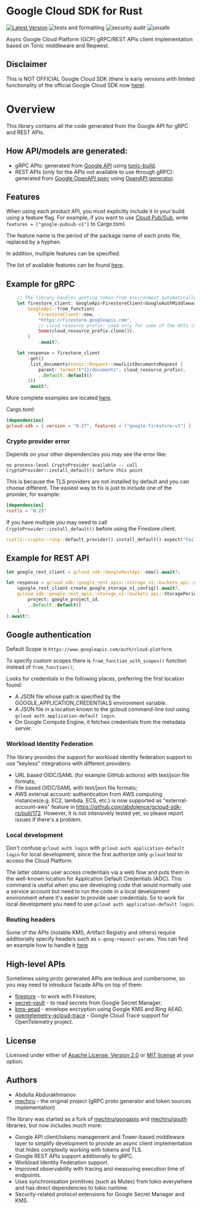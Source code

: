 # Google Cloud SDK for Rust

[![Latest Version](https://img.shields.io/crates/v/gcloud-sdk.svg)](https://crates.io/crates/gcloud-sdk)
![tests and formatting](https://github.com/abdolence/gcloud-sdk-rs/workflows/tests%20&amp;%20formatting/badge.svg)
![security audit](https://github.com/abdolence/gcloud-sdk-rs/workflows/security%20audit/badge.svg)
![unsafe](https://img.shields.io/badge/unsafe-forbidden-success.svg)

Async Google Cloud Platform (GCP) gRPC/REST APIs client implementation based on Tonic middleware and Reqwest.

## Disclaimer
This is NOT OFFICIAL Google Cloud SDK (there is early versions with limited functionality of the official Google Cloud SDK now [here](https://github.com/googleapis/google-cloud-rust)).

# Overview
This library contains all the code generated from the Google API for gRPC and REST APIs.

## How API/models are generated:
- gRPC APIs: generated from [Google API](https://github.com/googleapis/googleapis) using [tonic-build](https://github.com/hyperium/tonic/tree/master/tonic-build).
- REST APIs (only for the APIs not available to use through gRPC): generated from [Google OpenAPI spec](https://github.com/APIs-guru/openapi-directory/tree/main/APIs/googleapis.com) using [OpenAPI generator]( https://openapi-generator.tech).

## Features
When using each product API, you must explicitly include it in your build using a feature flag.
For example, if you want to use [Cloud Pub/Sub](https://cloud.google.com/pubsub), write `features = ["google-pubsub-v1"]` to Cargo.toml.

The feature name is the period of the package name of each proto file, replaced by a hyphen.

In addition, multiple features can be specified.

The list of available features can be found [here](./gcloud-sdk/Cargo.toml#L22-L390).

## Example for gRPC

```rust
    // The library handles getting token from environment automatically
    let firestore_client: GoogleApi<FirestoreClient<GoogleAuthMiddleware>> =
        GoogleApi::from_function(
            FirestoreClient::new,
            "https://firestore.googleapis.com",
            // cloud resource prefix: used only for some of the APIs (such as Firestore)
            Some(cloud_resource_prefix.clone()),
        )
            .await?;

    let response = firestore_client
        .get()
        .list_documents(tonic::Request::new(ListDocumentsRequest {
            parent: format!("{}/documents", cloud_resource_prefix),
            ..Default::default()
        }))
        .await?;
```
More complete examples are located [here](examples).

Cargo.toml:
```toml
[dependencies]
gcloud-sdk = { version = "0.27", features = ["google-firestore-v1"] }
```

### Crypto provider error

Depends on your other dependencies you may see the error like:

```
no process-level CryptoProvider available -- call CryptoProvider::install_default() before this point 
```

This is because the TLS providers are not installed by default and you can choose different.
The easiest way to fix is just to include one of the provider, for example:

```toml
[dependencies]
rustls = "0.23"
```

If you have multiple you may need to call `CryptoProvider::install_default()` before using the Firestore client.

```rust
rustls::crypto::ring::default_provider().install_default().expect("Failed to install rustls crypto provider");
```

## Example for REST API

```rust
let google_rest_client = gcloud_sdk::GoogleRestApi::new().await?;

let response = gcloud_sdk::google_rest_apis::storage_v1::buckets_api::storage_buckets_list(
    &google_rest_client.create_google_storage_v1_config().await?,
    gcloud_sdk::google_rest_apis::storage_v1::buckets_api::StoragePeriodBucketsPeriodListParams {
        project: google_project_id,
        ..Default::default()
    }
).await?;

```

## Google authentication

Default Scope is `https://www.googleapis.com/auth/cloud-platform`.

To specify custom scopes there is `from_function_with_scopes()` function
instead of `from_function()`;

Looks for credentials in the following places, preferring the first location found:
- A JSON file whose path is specified by the GOOGLE_APPLICATION_CREDENTIALS environment variable.
- A JSON file in a location known to the gcloud command-line tool using `gcloud auth application-default login`.
- On Google Compute Engine, it fetches credentials from the metadata server.

### Workload Identity Federation
The library provides the support for workload identity federation support to use "keyless" integrations with different providers:
- URL based OIDC/SAML (for example GitHub actions) with text/json file formats;
- File based OIDC/SAML  with text/json file formats;
- AWS external account: authentication from AWS computing instances(e.g. EC2, lambda, ECS, etc.) is now supported as "external-account-aws" feature in https://github.com/abdolence/gcloud-sdk-rs/pull/172.
However, it is not intensively tested yet, so please report issues if there's a problem.

### Local development
Don't confuse `gcloud auth login` with `gcloud auth application-default login` for local development,
since the first authorize only `gcloud` tool to access the Cloud Platform.

The latter obtains user access credentials via a web flow and puts them in the well-known location for Application Default Credentials (ADC).
This command is useful when you are developing code that would normally use a service account but need to run the code in a local development environment where it's easier to provide user credentials.
So to work for local development you need to use `gcloud auth application-default login`.

### Routing headers
Some of the APIs (notable KMS, Artifact Registry and others) require additionally specify headers such as `x-goog-request-params`.
You can find an example how to handle it [here](https://github.com/abdolence/kms-aead-rs/blob/b8bb496800625a660be0c9896366d7407b8aa714/src/providers/gcp_kms_encryption.rs#L114)


## High-level APIs
Sometimes using proto generated APIs are tedious and cumbersome, so you may need to introduce facade APIs on top of them:
* [firestore](https://github.com/abdolence/firestore-rs) - to work with Firestore;
* [secret-vault](https://github.com/abdolence/secret-vault-rs) - to read secrets from Google Secret Manager;
* [kms-aead](https://github.com/abdolence/kms-aead-rs) - envelope encryption using Google KMS and Ring AEAD.
* [opentelemetry-gcloud-trace](https://github.com/abdolence/opentelemetry-gcloud-trace-rs) - Google Cloud Trace support for OpenTelemetry project.

## License
Licensed under either of [Apache License, Version 2.0](./LICENSE-APACHE)
or [MIT license](./LICENSE-MIT) at your option.

## Authors
- Abdulla Abdurakhmanov
- [mechiru](https://github.com/mechiru) - the original project (gRPC proto generator and token sources implementation)

The library was started as a fork of [mechiru/googapis](https://github.com/mechiru/googapis) and [mechiru/gouth](https://github.com/mechiru/gouth) libraries, but now includes much more:

- Google API client/tokens management and Tower-based middleware layer to simplify development to provide an async client implementation that hides complexity working with tokens and TLS.
- Google REST APIs support additionally to gRPC.
- Workload Identity Federation support.
- Improved observability with tracing and measuring execution time of endpoints.
- Uses synchronisation primitives (such as Mutex) from tokio everywhere and has direct dependencies to tokio runtime.
- Security-related protocol extensions for Google Secret Manager and KMS.
